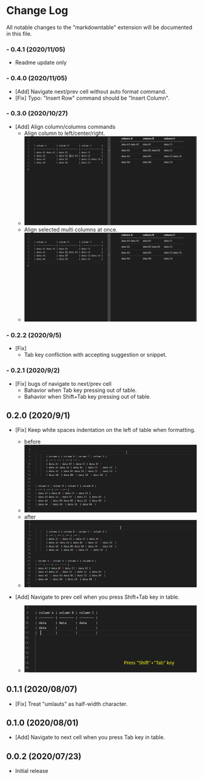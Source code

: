 # Change Log

All notable changes to the "markdowntable" extension will be documented in this file.

### - 0.4.1 (2020/11/05)

- Readme update only

### - 0.4.0 (2020/11/05)

- [Add] Navigate next/prev cell without auto format command.
- [Fix] Typo: "Insert Row" command should be "Insert Column".

### - 0.3.0 (2020/10/27)

- [Add] Align column/columns commands
    - Align column to left/center/right.
    - ![align](images/align_column.gif)
    - Align selected multi columns at once.
    - ![align](images/align_columns_at_once.gif)

### - 0.2.2 (2020/9/5)

- [Fix]
    - Tab key confliction with accepting suggestion or snippet.

### - 0.2.1 (2020/9/2)

- [Fix] bugs of navigate to next/prev cell
    - Bahavior when Tab key pressing out of table.
    - Bahavior when Shift+Tab key pressing out of table.

## 0.2.0 (2020/9/1)

- [Fix] Keep white spaces indentation on the left of table when formatting.
    - before
    - ![keepindent_before](images/keep_indent_before.gif)
    - after
    - ![keepindent](images/keep_indent.gif)

- [Add] Navigate to prev cell when you press Shift+Tab key in table.
    - ![navigate_prev](images/navigate_prev_cell.gif)

## 0.1.1 (2020/08/07)

- [Fix] Treat "umlauts" as half-width character.

## 0.1.0 (2020/08/01)

- [Add] Navigate to next cell when you press Tab key in table.

## 0.0.2 (2020/07/23)

- Initial release
